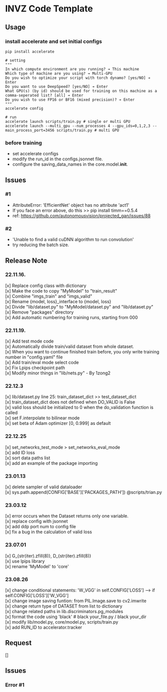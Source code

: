 # INVZ Code Template

## Usage

### install accelerate and set initial configs

```
pip install accelerate 

# setting
"""
In which compute environment are you running? ➔ This machine
Which type of machine are you using? ➔ Multi-GPU
Do you wish to optimize your script with torch dynamo? [yes/NO] ➔ Enter
Do you want to use DeepSpeed? [yes/NO] ➔ Enter
What GPU(s) (by id) should be used for training on this machine as a comma-seperated list? [all] ➔ Enter
Do you wish to use FP16 or BF16 (mixed precision)? ➔ Enter
"""
accelerate config

# run
accelerate launch scripts/train.py # single or multi GPU
accelerate launch --multi_gpu --num_processes 4 --gpu_ids=0,1,2,3 --main_process_port=3456 scripts/train.py # multi GPU
```

### before training
- set accelerate configs
- modify the run_id in the configs.jsonnet file.
- configure the saving_data_names in the core.model.__init__.

## Issues
### #1
- AttributeError: 'EfficientNet' object has no attribute 'act1'   
- If you face an error above, do this >> pip install timm==0.5.4     
- ref: https://github.com/autonomousvision/projected_gan/issues/88    

### #2
- 'Unable to find a valid cuDNN algorithm to run convolution'
- try reducing the batch size.

## Release Note

### 22.11.16.
[x] Replace config class with dictionary  
[x] Make the code to copy "MyModel" to "train_result"  
[x] Combine "imgs_train" and "imgs_valid"  
[x] Rename {model, loss}_interface to {model, loss}  
[x] Divide "lib/dataset.py" to "MyModel/dataset.py" and "lib/dataset.py"  
[x] Remove "packages" directory  
[x] Add automatic numbering for training runs, starting from 000


### 22.11.19.
[x] Add test mode code  
[x] Automatically divide train/valid dataset from whole dataset.   
[x] When you want to continue finished train before, you only write training number in "config.yaml" file    
[x] Add train/eval mode select code  
[x] Fix Lpips checkpoint path  
[x] Modify minor things in "lib/nets.py" - By 1zong2

### 22.12.3

[x] lib/dataset.py line 25: train_dataset_dict >> test_dataset_dict  
[x] train_dataset_dict does not defined when DO_VALID is False  
[x] valid loss should be initialized to 0 when the do_validation function is called  
[x] set F.interpolate to bilinear mode  
[x] set beta of Adam optimizer [0, 0.999] as default  

### 22.12.25

[x] set_networks_test_mode > set_networks_eval_mode  
[x] add ID loss  
[x] sort data paths list  
[x] add an example of the package importing

### 23.01.13
[x] delete sampler of valid dataloader   
[x] sys.path.append(CONFIG['BASE']['PACKAGES_PATH']) @scripts/trian.py 

### 23.03.12  
[x] error occurs when the Dataset returns only one variable.     
[x] replace config with jsonnet  
[x] add ddp port num to config file  
[x] fix a bug in the calculation of valid loss  

### 23.07.01  
[x] G_{str(iter).zfill(8)}, D_{str(iter).zfill(8)}    
[x] use lpips library    
[x] rename 'MyModel' to 'core'    

### 23.08.26  
[x] change conditional statements: 'W_VGG' in self.CONFIG['LOSS'] --> if self.CONFIG['LOSS']['W_VGG']   
[x] change image saving funtion: from PIL.Image.save to cv2.imwrite  
[x] change return type of DATASET from list to dictionary   
[x] change related paths in lib.discriminators.pg_modules  
[x] format the code using 'black' # black your_file.py / black your_dir  
[x] modify lib/model.py, core/model.py, scripts/train.py  
[x] add RUN_ID to accelerator.tracker  

## Request   
[]  
  
## Issues
### Error #1
